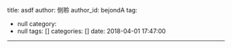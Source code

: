title: asdf
author: 侧聆
author_id: bejondA
tag:
  - null
category:
  - null
tags: []
categories: []
date: 2018-04-01 17:47:00
---
